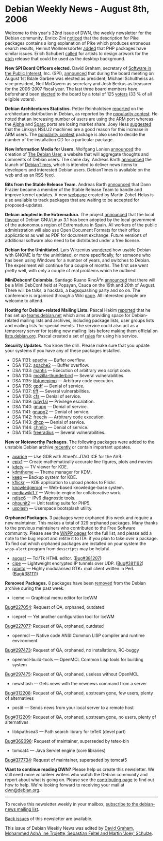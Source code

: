 
Debian Weekly News - August 8th, 2006
=====================================


Welcome to this year's 32nd issue of DWN, the weekly newsletter for the
Debian community. Enrico Zini [noticed](https://lists.debian.org/debian-devel/2006/07/msg00281.html)
that the description for Pike packages contains a long explanation of Pike
which produces erroneous search results, Helmut Wollmersdorfer [added](https://lists.debian.org/debian-devel/2006/07/msg00332.html)
that PHP packages have similar issues. Erich Schubert [called](http://blog.drinsama.de/erich/en/linux/debian/2006072002-debian-etch-artwork) for artists to design artwork for the [etch](https://www.debian.org/releases/etch/) release that could be used as the
desktop background.


**New SPI Board Officers elected.** David Graham, secretary of [Software in the Public Interest](https://www.spi-inc.org/), Inc. (SPI), [announced](http://lists.spi-inc.org/pipermail/spi-announce/2006/000136.html) that during the board meeting on August 1st Bdale Garbee was
elected as president, Michael Schultheiss as vice president, Neil McGovern as
secretary and Josh Berkus as treasurer for the 2006-2007 fiscal year. The
last three board members have beforehand been [elected](http://lists.spi-inc.org/pipermail/spi-announce/2006/000135.html) to the board by a total of 125 [voters](https://www.spi-inc.org/secretary/votes/vote5/results.html)
(33 % of all eligible voters).


**Debian Architectures Statistics.** Petter Reinholdtsen
[reported](https://lists.debian.org/debian-devel/2006/07/msg01325.html) on the architecture distribution in Debian, as reported
by the [popularity contest](https://popcon.debian.org). He
noted that an increasing number of users are using the [ARM](https://www.debian.org/ports/arm/) port whereas the [Alpha](https://www.debian.org/ports/alpha/) and [Sparc](https://www.debian.org/ports/sparc/) ports are losing market share. Joey
Hess [suggested](https://lists.debian.org/debian-devel/2006/07/msg01362.html) that the Linksys NSLU2 machines are a
good reason for this increase in ARM users. The [popularity contest](https://packages.debian.org/unstable/misc/popularity-contest) package is also used to decide the number of the installation
CD for a particular package.


**New Information Media for Users.** Wolfgang Lonien [announced](https://lists.debian.org/debian-devel/2006/08/msg00187.html) the creation of [The
Debian User](http://www.thedebianuser.org), a website that will aggregate thoughts and comments of
Debian users. The same day, Andreas Barth [announced](https://lists.debian.org/debian-project/2006/08/msg00030.html) the launch of [DebianTimes](http://times.debian.net), which is intended
to deliver news items to developers and
interested Debian users. DebianTimes is available on the web and as an RSS [feed](http://times.debian.net/?format=rss20.xml).


**Bits from the Stable Release Team.** Andreas Barth [announced](https://lists.debian.org/debian-project/2006/08/msg00035.html) that Dann Frazier became a member of the
Stable Release Team to handle and improve kernel updates. A new [webpage](https://ftp-master.debian.org/proposed-updates.html) created
by Martin Zobel-Helas is also available to track packages that are waiting to
be accepted for proposed-updates.


**Debian adopted in the Extremadura.** The project [announced](https://www.debian.org/News/2006/20060803) that the local [flavour](http://www.linex.org/) of Debian GNU/Linux 3.1 has been
adopted by the local government of the autonomous region of Extremadura in
Spain. All workers of the public administration will also use Open Document
Formats for their office applications as well as PDF for document exchange.
Future versions of additional software also need to be distributed under a
free license.


**Debian for the Uninitiated.** Lars Wirzenius [wondered](http://liw.iki.fi/liw/log/2006-07.html#20060728c) how
usable Debian with GNOME is for the uninitiated, or more specifically, for
someone who has been using Windows for a number of years, and switches to
Debian. The experiment will continue for a couple of months. The first use
went pretty well, with only a couple of real problems which he outlined.


**MiniDebconf Colombia.** Santiago Ruano RincÃ³n [announced](https://lists.debian.org/debian-devel-announce/2006/08/msg00002.html) that there will be a Mini DebConf held at Popayan, Cauca on the
19th and 20th of August. There will be talks, a hacklab, a bugsquashing party
and so on. The conference is organised through a Wiki [page](https://wiki.debian.org/DebianColombia/MiniDebconf2006). All
interested people are welcome to attend.


**Hosting for Debian-related Mailing Lists.** Pascal Hakim [reported](http://www.redellipse.net/stuff/Debian/teams.debian.net.story)
that he has set up [teams.debian.net](http://teams.debian.net/)
which aims at providing space for
Debian-related mailing lists and archives, including package lists,
user groups lists and mailing lists for special events. The service could
also act as a temporary server for testing new mailing lists before
making them official on [lists.debian.org](https://lists.debian.org/). Pascal created a set of [rules](http://teams.debian.net/request.html)
for using his service.


**Security Updates.** You know the drill. Please make sure
that you update your systems if you have any of these packages installed.


* DSA 1131: [apache](https://www.debian.org/security/2006/dsa-1131) —
 Buffer overflow.
* DSA 1132: [apache2](https://www.debian.org/security/2006/dsa-1132) —
 Buffer overflow.
* DSA 1133: [mantis](https://www.debian.org/security/2006/dsa-1133) —
 Execution of arbitrary web script code.
* DSA 1134: [mozilla-thunderbird](https://www.debian.org/security/2006/dsa-1134) —
 Several vulnerabilities.
* DSA 1135: [libtunepimp](https://www.debian.org/security/2006/dsa-1135) —
 Arbitrary code execution.
* DSA 1136: [gpdf](https://www.debian.org/security/2006/dsa-1136) —
 Denial of service.
* DSA 1137: [tiff](https://www.debian.org/security/2006/dsa-1137) —
 Several vulnerabilities.
* DSA 1138: [cfs](https://www.debian.org/security/2006/dsa-1138) —
 Denial of service.
* DSA 1139: [ruby1.6](https://www.debian.org/security/2006/dsa-1139) —
 Privilege escalation.
* DSA 1140: [gnupg](https://www.debian.org/security/2006/dsa-1140) —
 Denial of service.
* DSA 1141: [gnupg2](https://www.debian.org/security/2006/dsa-1141) —
 Denial of service.
* DSA 1142: [freeciv](https://www.debian.org/security/2006/dsa-1142) —
 Arbitrary code execution.
* DSA 1143: [dhcp](https://www.debian.org/security/2006/dsa-1143) —
 Denial of service.
* DSA 1144: [chmlib](https://www.debian.org/security/2006/dsa-1144) —
 Denial of service.
* DSA 1145: [freeradius](https://www.debian.org/security/2006/dsa-1145) —
 Several vulnerabilities.


**New or Noteworthy Packages.** The following packages were
added to the unstable Debian archive [recently](https://packages.debian.org/unstable/newpkg_main) or contain
important updates.


* [avarice](https://packages.debian.org/unstable/electronics/avarice)
 — Use GDB with Atmel's JTAG ICE for the AVR.
* [epix1](https://packages.debian.org/unstable/tex/epix1)
 — Create mathematically accurate line figures, plots and movies.
* [kdetv](https://packages.debian.org/unstable/kde/kdetv)
 — TV viewer for KDE.
* [kdmtheme](https://packages.debian.org/unstable/kde/kdmtheme)
 — Theme manager for KDM.
* [keep](https://packages.debian.org/unstable/kde/keep)
 — Backup system for KDE.
* [kflickr](https://packages.debian.org/unstable/kde/kflickr)
 — KDE application to upload photos to Flickr.
* [knowledgeroot](https://packages.debian.org/unstable/web/knowledgeroot)
 — Web-based knowledge-base system.
* [mediawiki1.7](https://packages.debian.org/unstable/web/mediawiki1.7)
 — Website engine for collaborative work.
* [ndisc6](https://packages.debian.org/unstable/net/ndisc6)
 — IPv6 diagnostic tools.
* [phpunit2](https://packages.debian.org/unstable/web/phpunit2)
 — Unit testing suite for PHP5.
* [usplash](https://packages.debian.org/unstable/misc/usplash)
 — Userspace bootsplash utility.


**Orphaned Packages.** 3 packages were orphaned this week and
require a new maintainer. This makes a total of 329 orphaned packages. Many
thanks to the previous maintainers who contributed to the Free Software
community. Please see the [WNPP pages](https://www.debian.org/devel/wnpp/) for
the full list, and please add a note to the bug report and retitle it to ITA:
if you plan to take over a package. To find out which orphaned packages are
installed on your system the `wnpp-alert` program from `devscripts` may be helpful.


* [august](https://packages.debian.org/unstable/editors/august)
 — Tcl/Tk HTML editor.
 ([Bug#381207](https://bugs.debian.org/381207))
* [cipe](https://packages.debian.org/unstable/net/cipe-common)
 — Lightweight encrypted IP tunnels over UDP.
 ([Bug#381162](https://bugs.debian.org/381162))
* [pronto](https://packages.debian.org/unstable/mail/pronto)
 — Highly modularised GTK+ mail client written in Perl.
 ([Bug#381111](https://bugs.debian.org/381111))


**Removed Packages.** 8 packages have been [removed](https://ftp-master.debian.org/removals.txt) from the Debian
archive during the past week:


* iceme — Graphical menu editor for IceWM
   
[Bug#227054](https://bugs.debian.org/227054):
 Request of QA, orphaned, outdated
* icepref — Yet another configuration tool for IceWM
   
[Bug#227077](https://bugs.debian.org/227077):
 Request of QA, orphaned, outdated
* openmcl — Native code ANSI Common LISP compiler and runtime environment
   
[Bug#297473](https://bugs.debian.org/297473):
 Request of QA, orphaned, no installations, RC-buggy
* openmcl-build-tools — OpenMCL Common Lisp tools for building system
   
[Bug#297475](https://bugs.debian.org/297475):
 Request of QA, orphaned, useless without OpenMCL
* newsflash — Gets news with the newnews command from a server
   
[Bug#312208](https://bugs.debian.org/312208):
 Request of QA, orphaned, upstream gone, few users, plenty of alternatives
* postit — Sends news from your local server to a remote host
   
[Bug#312209](https://bugs.debian.org/312209):
 Request of QA, orphaned, upstream gone, no users, plenty of alternatives
* libkpathsea3 — Path search library for teTeX (devel part)
   
[Bug#369096](https://bugs.debian.org/369096):
 Request of maintainer, superseded by tetex-bin
* tomcat4 — Java Servlet engine (core libraries)
   
[Bug#377734](https://bugs.debian.org/377734):
 Request of maintainer, superseded by tomcat5


**Want to continue reading DWN?** Please help us create this
newsletter. We still need more volunteer writers who watch the Debian
community and report about what is going on. Please see the [contributing page](https://www.debian.org/News/weekly/contributing) to find out how
to help. We're looking forward to receiving your mail at [dwn@debian.org](mailto:dwn@debian.org).




---



 To receive this newsletter weekly in your mailbox, [subscribe to the debian-news mailing list](https://lists.debian.org/debian-news/).



[Back issues](https://www.debian.org/News/weekly/) of this newsletter are available.



This issue of Debian Weekly News was edited by [David Graham, Mohammed AdnÃ¨ne Trojette, Sebastian Feltel and Martin 'Joey' Schulze](mailto:dwn@debian.org).




